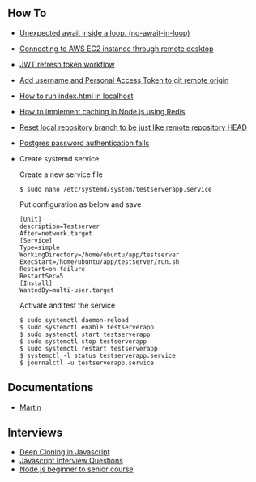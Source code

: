 ## How To
- [Unexpected await inside a loop. (no-await-in-loop)](https://stackoverflow.com/questions/48957022/unexpected-await-inside-a-loop-no-await-in-loop)
- [Connecting to AWS EC2 instance through remote desktop](https://stackoverflow.com/questions/50100360/connecting-to-aws-ec2-instance-through-remote-desktop)
- [JWT refresh token workflow](https://stackoverflow.com/questions/27726066/jwt-refresh-token-flow)
- [Add username and Personal Access Token to git remote origin](https://stackoverflow.com/questions/10116373/git-push-error-repository-not-found)
- [How to run index.html in localhost](https://stackoverflow.com/questions/38497334/how-to-run-html-file-on-localhost)
- [How to implement caching in Node.js using Redis](https://www.digitalocean.com/community/tutorials/how-to-implement-caching-in-node-js-using-redis)
- [Reset local repository branch to be just like remote repository HEAD](https://stackoverflow.com/questions/1628088/reset-local-repository-branch-to-be-just-like-remote-repository-head)
- [Postgres password authentication fails](https://askubuntu.com/questions/413585/postgres-password-authentication-fails)
- Create systemd service
    
    Create a new service file
    ```
    $ sudo nano /etc/systemd/system/testserverapp.service
    ```

    Put configuration as below and save
    ```
    [Unit]
    description=Testserver
    After=network.target
    [Service]
    Type=simple
    WorkingDirectory=/home/ubuntu/app/testserver
    ExecStart=/home/ubuntu/app/testserver/run.sh
    Restart=on-failure
    RestartSec=5
    [Install]
    WantedBy=multi-user.target
    ```

    Activate and test the service
    ```
    $ sudo systemctl daemon-reload
    $ sudo systemctl enable testserverapp
    $ sudo systemctl start testserverapp
    $ sudo systemctl stop testserverapp
    $ sudo systemctl restart testserverapp
    $ systemctl -l status testserverapp.service
    $ journalctl -u testserverapp.service
    ```

## Documentations
- [Martin](https://github.com/maplibre/martin/tree/v0.6#readme)


## Interviews
- [Deep Cloning in Javascript](https://dev.to/builderio/deep-cloning-objects-in-javascript-the-modern-way-17kf)
- [Javascript Interview Questions](https://dev.to/onlydevs_/5-github-repositories-to-prepare-for-javascript-interviews-20lk)
- [Node.js beginner to senior course](https://github.com/flashohq/open-source-nodejs-courses)
